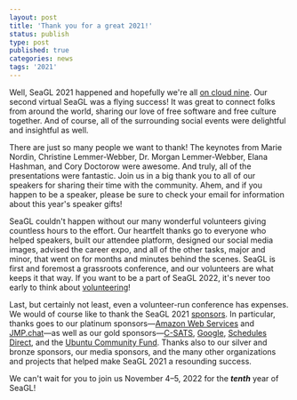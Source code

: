 ```yaml
---
layout: post
title: 'Thank you for a great 2021!'
status: publish
type: post
published: true
categories: news
tags: '2021'
---
```


Well, SeaGL 2021 happened and hopefully we're all [on cloud nine](/news/2021/10/27/seagl-2021-theme).
Our second virtual SeaGL was a flying success!
It was great to connect folks from around the world, sharing our love of free software and free culture together.
And of course, all of the surrounding social events were delightful and insightful as well.

There are just so many people we want to thank!
The keynotes from Marie Nordin, Christine Lemmer-Webber, Dr. Morgan Lemmer-Webber, Elana Hashman, and Cory Doctorow were awesome.
And truly, all of the presentations were fantastic.
Join us in a big thank you to all of our speakers for sharing their time with the community.
Ahem, and if you happen to be a speaker, please be sure to check your email for information about this year's speaker gifts!

SeaGL couldn't happen without our many wonderful volunteers giving countless hours to the effort.
Our heartfelt thanks go to everyone who helped speakers, built our attendee platform, designed our social media images, advised the career expo, and all of the other tasks, major and minor, that went on for months and minutes behind the scenes.
SeaGL is first and foremost a grassroots conference, and our volunteers are what keeps it that way.
If you want to be a part of SeaGL 2022, it's never too early to think about [volunteering](/news/2021/10/05/volunteers-2021)!

Last, but certainly not least, even a volunteer-run conference has expenses.
We would of course like to thank the SeaGL 2021 [sponsors](/sponsors/2021).
In particular, thanks goes to our platinum sponsors—[Amazon Web Services](https://aws.amazon.com/opensource/) and [JMP.chat](https://jmp.chat/)—as well as our gold sponsors—[C-SATS](https://www.csats.com/), [Google](https://google.com), [Schedules Direct](https://www.schedulesdirect.org/), and the [Ubuntu Community Fund](https://ubuntu.com/community).
Thanks also to our silver and bronze sponsors, our media sponsors, and the many other organizations and projects that helped make SeaGL 2021 a resounding success.

We can't wait for you to join us November 4–5, 2022 for the _**tenth**_ year of SeaGL!
